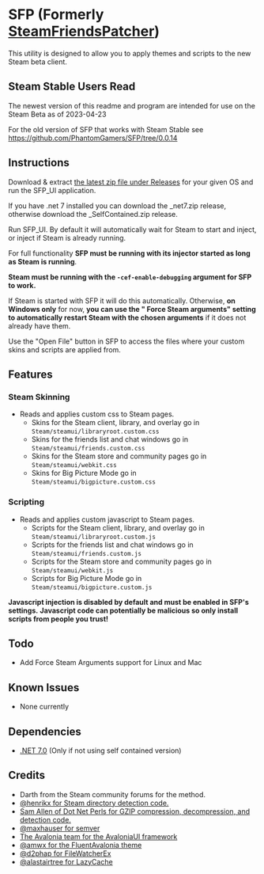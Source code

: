 # SFP (Formerly [SteamFriendsPatcher](https://github.com/PhantomGamers/SteamFriendsPatcher))

This utility is designed to allow you to apply themes and scripts to the new Steam beta client.

## Steam Stable Users Read

The newest version of this readme and program are intended for use on the Steam Beta as of 2023-04-23

For the old version of SFP that works with Steam Stable see <https://github.com/PhantomGamers/SFP/tree/0.0.14>

## Instructions

Download & extract [the latest zip file under Releases](https://github.com/PhantomGamers/SFP/releases/latest) for your
given OS and run the SFP_UI application.

If you have .net 7 installed you can download the \_net7.zip release, otherwise download the \_SelfContained.zip release.

Run SFP_UI. By default it will automatically wait for Steam to start and inject, or inject if Steam is already running.

For full functionality **SFP must be running with its injector started as long as Steam is running**.

**Steam must be running with the `-cef-enable-debugging` argument for SFP to work.**

If Steam is started with SFP it will do this automatically. Otherwise, **on Windows only** for now, **you can use the "
Force Steam arguments" setting to automatically restart Steam with the chosen arguments** if it does not already have
them.

Use the "Open File" button in SFP to access the files where your custom skins and scripts are applied from.

## Features

### Steam Skinning

- Reads and applies custom css to Steam pages.
  - Skins for the Steam client, library, and overlay go in `Steam/steamui/libraryroot.custom.css`
  - Skins for the friends list and chat windows go in `Steam/steamui/friends.custom.css`
  - Skins for the Steam store and community pages go in `Steam/steamui/webkit.css`
  - Skins for Big Picture Mode go in `Steam/steamui/bigpicture.custom.css`

### Scripting

- Reads and applies custom javascript to Steam pages.
  - Scripts for the Steam client, library, and overlay go in `Steam/steamui/libraryroot.custom.js`
  - Scripts for the friends list and chat windows go in `Steam/steamui/friends.custom.js`
  - Scripts for the Steam store and community pages go in `Steam/steamui/webkit.js`
  - Scripts for Big Picture Mode go in `Steam/steamui/bigpicture.custom.js`

**Javascript injection is disabled by default and must be enabled in SFP's settings.**
**Javascript code can potentially be malicious so only install scripts from people you trust!**

## Todo

- Add Force Steam Arguments support for Linux and Mac

## Known Issues

- None currently

## Dependencies

- [.NET 7.0](https://dotnet.microsoft.com/en-us/download/dotnet/7.0) (Only if not using self contained version)

## Credits

- Darth from the Steam community forums for the method.
- [@henrikx for Steam directory detection code.](https://github.com/henrikx/metroskininstaller)
- [Sam Allen of Dot Net Perls for GZIP compression, decompression, and detection code.](https://www.dotnetperls.com/decompress)
- [@maxhauser for semver](https://github.com/maxhauser/semver)
- [The Avalonia team for the AvaloniaUI framework](https://github.com/AvaloniaUI/Avalonia)
- [@amwx for the FluentAvalonia theme](https://github.com/amwx/FluentAvalonia)
- [@d2phap for FileWatcherEx](https://github.com/d2phap/FileWatcherEx)
- [@alastairtree for LazyCache](https://github.com/alastairtree/LazyCache)
